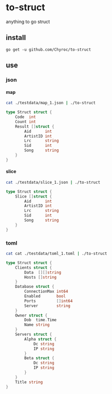 # to-struct
anything to go struct

## install
```
go get -u github.com/Chyroc/to-struct
```

## use

### json

#### map

```bash
cat ./testdata/map_1.json | ./to-struct
```

```go
type Struct struct {
	Code  int
	Count int
	Result []struct {
		Aid      int
		ArtistID int
		Lrc      string
		Sid      int
		Song     string
	}
}
```

#### slice

```bash
cat ./testdata/slice_1.json | ./to-struct
```

```go
type Struct struct {
	Slice []struct {
		Aid      int
		ArtistID int
		Lrc      string
		Sid      int
		Song     string
	}
}
```

### toml

```bash
cat cat ./testdata/toml_1.toml | ./to-struct
```

```go
type Struct struct {
	Clients struct {
		Data  [][]string
		Hosts []string
	}
	Database struct {
		ConnectionMax int64
		Enabled       bool
		Ports         []int64
		Server        string
	}
	Owner struct {
		Dob  time.Time
		Name string
	}
	Servers struct {
		Alpha struct {
			Dc string
			IP string
		}
		Beta struct {
			Dc string
			IP string
		}
	}
	Title string
}
```